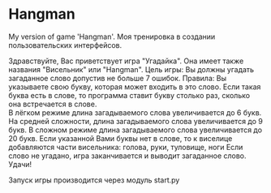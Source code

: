 # Hangman
My version of game 'Hangman'. 
Моя тренировка в создании пользовательских интерфейсов.

Здравствуйте, Вас приветствует игра "Угадайка". Она имеет также 
названия "Висельник" или "Hangman". 
Цель игры: Вы должны угадать загаданное слово допустив не 
больше 7 ошибок.
Правила:
            Вы указываете свою букву, которая может входить в это слово. 
            Если такая буква есть в слове, то программа ставит букву 
            столько раз, сколько она встречается в слове.            
            В лёгком режиме длина загадываемого слова увеличивается
            до 6 букв.
            На средней сложности, длина загадываемого слова 
            увеличивается до 9 букв.
            В сложном режиме длина загадываемого слова увеличивается
            до 20 букв.
            Если указанной Вами буквы нет в слове, то к виселице
            добавляются части висельника: голова, руки, туловище, ноги
            Если слово не угадано, игра заканчивается и выводит 
            загаданное слово.
            Удачи!
            
Запуск игры производится через модуль start.py
